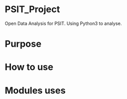 # PSIT_Project
Open Data Analysis for PSIT. Using Python3 to analyse.

# Purpose

# How to use

# Modules uses
